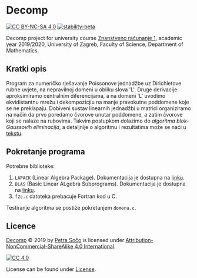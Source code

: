 # Decomp

[![CC BY-NC-SA 4.0][cc-shield]][cc]
[![stability-beta](https://img.shields.io/badge/stability-beta-33bbff.svg)](https://github.com/mkenney/software-guides/blob/master/STABILITY-BADGES.md#beta)


Decomp project for university course [Znanstveno računanje 1](https://www.pmf.unizg.hr/math/predmet/znarac1), academic year 2019/2020, University of Zagreb, Faculty of Science, Department of Mathematics.


## Kratki opis 
Program za numeričko rješavanje Poissonove jednadžbe uz Dirichletove rubne uvjete, na nepravilnoj domeni u obliku slova 'L'. Druge derivacije aproksimiramo centralnim diferencijama, a na domeni 'L' uvodimo ekvidistantnu mrežu i dekompozicjiu na manje pravokutne poddomene koje se ne preklapaju. Dobiveni sustav linearnih jednadžbi u matrici organiziramo na način da prvo poredamo čvorove unutar poddomene, a zatim čvorove koji se nalaze na rubovima. Takvim postupkom dolazimo do *algoritma blok-Gaussovih eliminacija*, a detaljnije o algoritmu i rezultatima može se naći u [tekstu](https://github.com/sopetra/decomp/blob/main/Iterativne%20metode%20za%20sustave%20-%20dekompozicija%20domene.pdf).

## Pokretanje programa
Potrebne biblioteke:
1. `LAPACK` (Linear Algebra Package). Dokumentacija je dostupna na [linku](http://www.netlib.org/lapack/).
2. `BLAS` (Basic Linear ALgebra Subprograms). Dokumentacija je dostupna na [linku](http://www.netlib.org/blas/).
3. `f2c.c` datoteka prebacuje Fortran kod u C.
 
Testiranje algoritma se postiže pokretanjem `domena.c`.


## Licence
  
 [Decomp](https://github.com/sopetra/decomp) © 2019 by [Petra Sočo](https://github.com/sopetra) is licensed under [Attribution-NonCommercial-ShareAlike 4.0 International][cc].

[![CC 4.0][cc-image]][cc]


[cc]: https://creativecommons.org/licenses/by-nc-sa/4.0/?ref=chooser-v1
[cc-image]: https://licensebuttons.net/l/by-nc-sa/4.0/88x31.png
[cc-shield]: https://img.shields.io/badge/License-CC%20BY--SA%204.0-lightgrey.svg


License can be found under [License](LICENSE).
